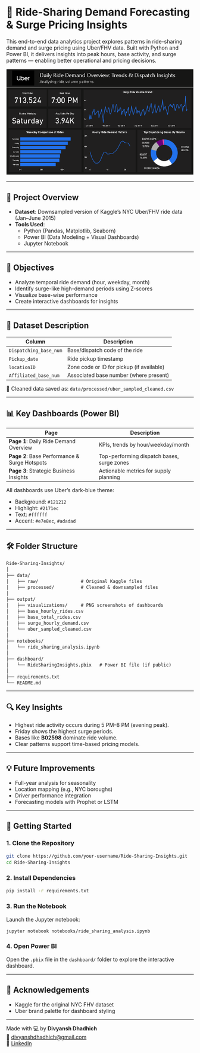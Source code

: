 # 🚖 Ride-Sharing Demand Forecasting & Surge Pricing Insights

This end-to-end data analytics project explores patterns in ride-sharing demand and surge pricing using Uber/FHV data. Built with Python and Power BI, it delivers insights into peak hours, base activity, and surge patterns — enabling better operational and pricing decisions.

![Dashboard Preview](dashboard/powerbi_screenshots/page1_daily_overview.PNG)

---

## 📌 Project Overview

- **Dataset**: Downsampled version of Kaggle’s NYC Uber/FHV ride data (Jan–June 2015)
- **Tools Used**:  
  - Python (Pandas, Matplotlib, Seaborn)  
  - Power BI (Data Modeling + Visual Dashboards)  
  - Jupyter Notebook

---

## 🎯 Objectives

- Analyze temporal ride demand (hour, weekday, month)
- Identify surge-like high-demand periods using Z-scores
- Visualize base-wise performance
- Create interactive dashboards for insights

---

## 🧾 Dataset Description

| Column                 | Description                               |
|------------------------|-------------------------------------------|
| `Dispatching_base_num` | Base/dispatch code of the ride            |
| `Pickup_date`          | Ride pickup timestamp                     |
| `locationID`           | Zone code or ID for pickup (if available) |
| `Affiliated_base_num`  | Associated base number (where present)    |

📁 Cleaned data saved as: `data/processed/uber_sampled_cleaned.csv`

---

## 📊 Key Dashboards (Power BI)

| Page | Description |
|------|-------------|
| **Page 1**: Daily Ride Demand Overview | KPIs, trends by hour/weekday/month |
| **Page 2**: Base Performance & Surge Hotspots | Top-performing dispatch bases, surge zones |
| **Page 3**: Strategic Business Insights | Actionable metrics for supply planning |

All dashboards use Uber’s dark-blue theme:  
- Background: `#121212`  
- Highlight: `#2171ec`  
- Text: `#ffffff`  
- Accent: `#e7e8ec`, `#adadad`

---

## 🛠 Folder Structure

```
Ride-Sharing-Insights/
│
├── data/
│   ├── raw/                # Original Kaggle files
│   ├── processed/          # Cleaned & downsampled files
│
├── output/
│   ├── visualizations/     # PNG screenshots of dashboards
│   ├── base_hourly_rides.csv
│   ├── base_total_rides.csv
│   ├── surge_hourly_demand.csv
│   └── uber_sampled_cleaned.csv
│
├── notebooks/
│   └── ride_sharing_analysis.ipynb
│
├── dashboard/
│   └── RideSharingInsights.pbix   # Power BI file (if public)
│
├── requirements.txt
└── README.md
```

---

## 🔍 Key Insights

- Highest ride activity occurs during 5 PM–8 PM (evening peak).
- Friday shows the highest surge periods.
- Bases like **B02598** dominate ride volume.
- Clear patterns support time-based pricing models.

---

## 💡 Future Improvements

- Full-year analysis for seasonality
- Location mapping (e.g., NYC boroughs)
- Driver performance integration
- Forecasting models with Prophet or LSTM

---

## 🚀 Getting Started

### 1. Clone the Repository

```bash
git clone https://github.com/your-username/Ride-Sharing-Insights.git
cd Ride-Sharing-Insights
```

### 2. Install Dependencies

```bash
pip install -r requirements.txt
```

### 3. Run the Notebook

Launch the Jupyter notebook:

```bash
jupyter notebook notebooks/ride_sharing_analysis.ipynb
```

### 4. Open Power BI

Open the `.pbix` file in the `dashboard/` folder to explore the interactive dashboard.

---

## 🙏 Acknowledgements

- Kaggle for the original NYC FHV dataset
- Uber brand palette for dashboard styling

---

Made with 💻 by **Divyansh Dhadhich**  
📧 [divyanshdhadhich@gmail.com](mailto:divyanshdhadhich@gmail.com)  
🔗 [LinkedIn](https://www.linkedin.com/in/divyansh-dhadhich)
